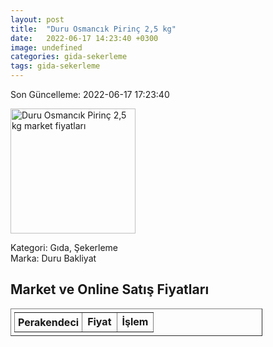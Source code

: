```yaml
---
layout: post
title:  "Duru Osmancık Pirinç 2,5 kg"
date:   2022-06-17 14:23:40 +0300
image: undefined
categories: gida-sekerleme
tags: gida-sekerleme
---
```


Son Güncelleme: 2022-06-17 17:23:40

<img src="undefined" width="200" alt="Duru Osmancık Pirinç 2,5 kg market fiyatları" />

Kategori: Gıda, Şekerleme
<br />
Marka: Duru Bakliyat

<h2>Market ve Online Satış Fiyatları</h2>

<table border="1" style="padding: 5px;width:80%;">
  <tr>
    <td style="padding: 5px;"><strong>Perakendeci</strong></td>
    <td><strong>Fiyat</strong></td>
    <td><strong>İşlem</strong></td>
  </tr>
  
</table>
